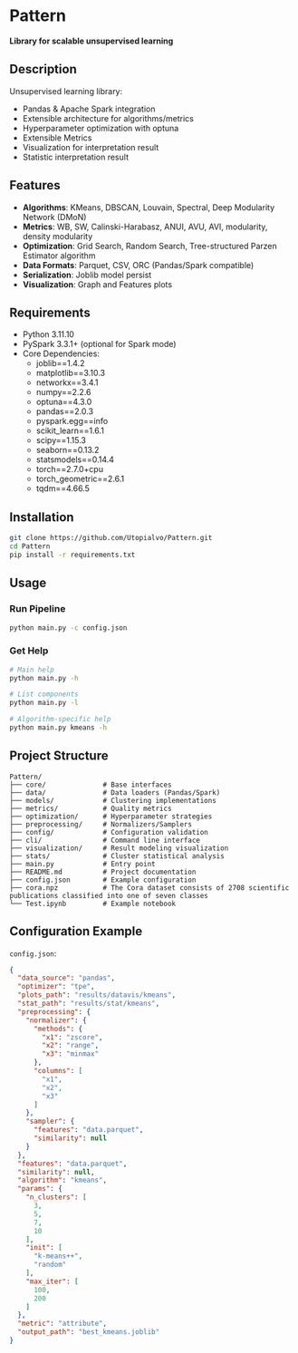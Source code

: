 # Pattern

**Library for scalable unsupervised learning**

## Description

Unsupervised learning library:
- Pandas & Apache Spark integration
- Extensible architecture for algorithms/metrics
- Hyperparameter optimization with optuna
- Extensible Metrics
- Visualization for interpretation result
- Statistic interpretation result

## Features

- **Algorithms**: KMeans, DBSCAN, Louvain, Spectral, Deep Modularity Network (DMoN)
- **Metrics**: WB, SW, Calinski-Harabasz, ANUI, AVU, AVI, modularity, density modularity
- **Optimization**: Grid Search, Random Search, Tree-structured Parzen Estimator algorithm
- **Data Formats**: Parquet, CSV, ORC (Pandas/Spark compatible)
- **Serialization**: Joblib model persist
- **Visualization**: Graph and Features plots

## Requirements

- Python 3.11.10
- PySpark 3.3.1+ (optional for Spark mode)
- Core Dependencies:
    - joblib==1.4.2
    - matplotlib==3.10.3
    - networkx==3.4.1
    - numpy==2.2.6
    - optuna==4.3.0
    - pandas==2.0.3
    - pyspark.egg==info
    - scikit_learn==1.6.1
    - scipy==1.15.3
    - seaborn==0.13.2
    - statsmodels==0.14.4
    - torch==2.7.0+cpu
    - torch_geometric==2.6.1
    - tqdm==4.66.5


## Installation

```bash
git clone https://github.com/Utopialvo/Pattern.git
cd Pattern
pip install -r requirements.txt
```

## Usage

### Run Pipeline

```bash
python main.py -c config.json
```

### Get Help

```bash
# Main help
python main.py -h

# List components
python main.py -l

# Algorithm-specific help
python main.py kmeans -h
```

## Project Structure

```
Pattern/
├── core/              # Base interfaces
├── data/              # Data loaders (Pandas/Spark)
├── models/            # Clustering implementations
├── metrics/           # Quality metrics
├── optimization/      # Hyperparameter strategies
├── preprocessing/     # Normalizers/Samplers
├── config/            # Configuration validation
├── cli/               # Command line interface
├── visualization/     # Result modeling visualization
├── stats/             # Cluster statistical analysis
├── main.py            # Entry point
├── README.md          # Project documentation
├── config.json        # Example configuration
├── cora.npz           # The Cora dataset consists of 2708 scientific publications classified into one of seven classes
└── Test.ipynb         # Example notebook
```

## Configuration Example

`config.json`:
```json
{
  "data_source": "pandas",
  "optimizer": "tpe",
  "plots_path": "results/datavis/kmeans",
  "stat_path": "results/stat/kmeans",
  "preprocessing": {
    "normalizer": {
      "methods": {
        "x1": "zscore",
        "x2": "range",
        "x3": "minmax"
      },
      "columns": [
        "x1",
        "x2",
        "x3"
      ]
    },
    "sampler": {
      "features": "data.parquet",
      "similarity": null
    }
  },
  "features": "data.parquet",
  "similarity": null,
  "algorithm": "kmeans",
  "params": {
    "n_clusters": [
      3,
      5,
      7,
      10
    ],
    "init": [
      "k-means++",
      "random"
    ],
    "max_iter": [
      100,
      200
    ]
  },
  "metric": "attribute",
  "output_path": "best_kmeans.joblib"
}
```